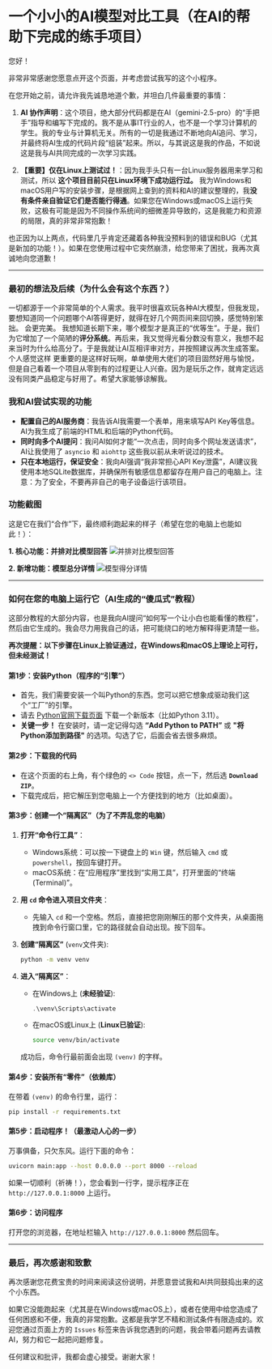 # 一个小小的AI模型对比工具（在AI的帮助下完成的练手项目）

您好！

非常非常感谢您愿意点开这个页面，并考虑尝试我写的这个小程序。

在您开始之前，请允许我先诚恳地道个歉，并坦白几件最重要的事情：

1.  **AI 协作声明**：这个项目，绝大部分代码都是在AI（gemini-2.5-pro）的“手把手”指导和编写下完成的。我不是从事IT行业的人，也不是一个学习计算机的学生。我的专业与计算机无关。所有的一切是我通过不断地向AI追问、学习，并最终将AI生成的代码片段“组装”起来。所以，与其说这是我的作品，不如说这是我与AI共同完成的一次学习实践。

2.  **【重要】仅在Linux上测试过！**：因为我手头只有一台Linux服务器用来学习和测试，所以 **这个项目目前只在Linux环境下成功运行过。** 我为Windows和macOS用户写的安装步骤，是根据网上查到的资料和AI的建议整理的，我**没有条件亲自验证它们是否能行得通**。如果您在Windows或macOS上运行失败，这极有可能是因为不同操作系统间的细微差异导致的，这是我能力和资源的局限，真的非常非常抱歉！

也正因为以上两点，代码里几乎肯定还藏着各种我没预料到的错误和BUG（尤其是新加的功能！）。如果在您使用过程中它突然崩溃，给您带来了困扰，我再次真诚地向您道歉！

---

### 最初的想法及后续（为什么会有这个东西？）

一切都源于一个非常简单的个人需求。我平时很喜欢玩各种AI大模型，但我发现，要想知道同一个问题哪个AI答得更好，就得在好几个网页间来回切换，感觉特别笨拙。
会更完美。
我想知道长期下来，哪个模型才是真正的“优等生”。于是，我们为它增加了一个简陋的**评分系统**。再后来，我又觉得光看分数没有意义，我想不起来当时为什么给高分了。于是我就让AI互相评审对方，并按照建议再次生成答案。个人感觉这样
更重要的是这样好玩啊，单单使用大佬们的项目固然好用与愉悦，但是自己看着一个项目从零到有的过程更让人兴奋。因为是玩乐之作，就肯定远远没有同类产品稳定与好用了。希望大家能够谅解我。
### 我和AI尝试实现的功能

*   **配置自己的AI服务商**：我告诉AI我需要一个表单，用来填写API Key等信息。AI为我生成了前端的HTML和后端的Python代码。
*   **同时向多个AI提问**：我问AI如何才能“一次点击，同时向多个网址发送请求”，AI让我使用了 `asyncio` 和 `aiohttp` 这些我以前从未听说过的技术。
*   **只在本地运行，保证安全**：我向AI强调“我非常担心API Key泄露”，AI建议我使用本地SQLite数据库，并确保所有敏感信息都留存在用户自己的电脑上。注意：为了安全，不要再非自己的电子设备运行该项目。

### 功能截图

这是它在我们“合作”下，最终顺利跑起来的样子（希望在您的电脑上也能如此！）：

**1. 核心功能：并排对比模型回答**
![并排对比模型回答](https://image.edupulse.me/i/2025/10/25/kghw1q.png)

**2. 新增功能：模型总分详情**
![模型得分详情](https://image.edupulse.me/i/2025/10/25/kgi6pg.png)


---

### 如何在您的电脑上运行它（AI生成的“傻瓜式”教程）

这部分教程的大部分内容，也是我向AI提问“如何写一个让小白也能看懂的教程”，然后由它生成的。我会尽力用我自己的话，把可能绕口的地方解释得更清楚一些。

**再次提醒：以下步骤在Linux上验证通过，在Windows和macOS上理论上可行，但未经测试！**

#### 第1步：安装Python（程序的“引擎”）

*   首先，我们需要安装一个叫Python的东西。您可以把它想象成驱动我们这个“工厂”的引擎。
*   请去 [Python官网下载页面](https://www.python.org/downloads/) 下载一个新版本（比如Python 3.11）。
*   **关键一步！** 在安装时，请一定记得勾选 **“Add Python to PATH”** 或 **"将Python添加到路径"** 的选项。勾选了它，后面会省去很多麻烦。

#### 第2步：下载我的代码

*   在这个页面的右上角，有个绿色的 `<> Code` 按钮，点一下，然后选 **`Download ZIP`**。
*   下载完成后，把它解压到您电脑上一个方便找到的地方（比如桌面）。

#### 第3步：创建一个“隔离区”（为了不弄乱您的电脑）

1.  **打开“命令行工具”**：
    *   Windows系统：可以按一下键盘上的 `Win` 键，然后输入 `cmd` 或 `powershell`，按回车键打开。
    *   macOS系统：在“应用程序”里找到“实用工具”，打开里面的“终端(Terminal)”。

2.  **用 `cd` 命令进入项目文件夹**：
    *   先输入 `cd` 和一个空格。然后，直接把您刚刚解压的那个文件夹，从桌面拖拽到命令行窗口里，它的路径就会自动出现。按下回车。

3.  **创建“隔离区”** (`venv`文件夹):
    ```bash
    python -m venv venv
    ```

4.  **进入“隔离区”**：
    *   在Windows上 (**未经验证**):
        ```powershell
        .\venv\Scripts\activate
        ```
    *   在macOS或Linux上 (**Linux已验证**):
        ```bash
        source venv/bin/activate
        ```
    成功后，命令行最前面会出现 `(venv)` 的字样。

#### 第4步：安装所有“零件”（依赖库）

在带着 `(venv)` 的命令行里，运行：
```bash
pip install -r requirements.txt
```

#### 第5步：启动程序！（最激动人心的一步）

万事俱备，只欠东风。运行下面的命令：
```bash
uvicorn main:app --host 0.0.0.0 --port 8000 --reload
```
如果一切顺利（祈祷！），您会看到一行字，提示程序正在 `http://127.0.0.1:8000` 上运行。

#### 第6步：访问程序

打开您的浏览器，在地址栏输入 `http://127.0.0.1:8000` 然后回车。

---

### 最后，再次感谢和致歉

再次感谢您花费宝贵的时间来阅读这份说明，并愿意尝试我和AI共同鼓捣出来的这个小东西。

如果它没能跑起来（尤其是在Windows或macOS上），或者在使用中给您造成了任何困惑和不便，我真的非常抱歉。这都是我学艺不精和测试条件有限造成的。欢迎您通过页面上方的 `Issues` 标签来告诉我您遇到的问题，我会带着问题再去请教AI，努力和它一起把问题修复。

任何建议和批评，我都会虚心接受。谢谢大家！
